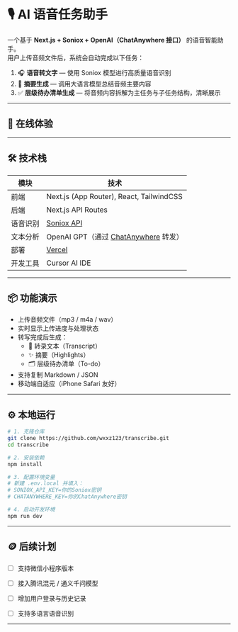 # 🎙️ AI 语音任务助手

一个基于 **Next.js + Soniox + OpenAI（ChatAnywhere 接口）** 的语音智能助手。  
用户上传音频文件后，系统会自动完成以下任务：

1. 🎧 **语音转文字** — 使用 Soniox 模型进行高质量语音识别  
2. 🧠 **摘要生成** — 调用大语言模型总结音频主要内容  
3. ✅ **层级待办清单生成** — 将音频内容拆解为主任务与子任务结构，清晰展示

---

## 🚀 在线体验


---

## 🛠️ 技术栈

| 模块 | 技术 |
|------|------|
| 前端 | Next.js (App Router), React, TailwindCSS |
| 后端 | Next.js API Routes |
| 语音识别 | [Soniox API](https://soniox.com) |
| 文本分析 | OpenAI GPT（通过 [ChatAnywhere](https://api.chatanywhere.tech) 转发） |
| 部署 | [Vercel](https://vercel.com) |
| 开发工具 | Cursor AI IDE |

---

## 📦 功能演示

- 上传音频文件（mp3 / m4a / wav）
- 实时显示上传进度与处理状态
- 转写完成后生成：
  - 📄 转录文本（Transcript）
  - ✨ 摘要（Highlights）
  - 🗂️ 层级待办清单（To-do）
- 支持复制 Markdown / JSON
- 移动端自适应（iPhone Safari 友好）

---

## ⚙️ 本地运行

```bash
# 1. 克隆仓库
git clone https://github.com/wxxz123/transcribe.git
cd transcribe

# 2. 安装依赖
npm install

# 3. 配置环境变量
# 新建 .env.local 并填入：
# SONIOX_API_KEY=你的Soniox密钥
# CHATANYWHERE_KEY=你的ChatAnywhere密钥

# 4. 启动开发环境
npm run dev

```
---


## 🪙 后续计划
 - [ ] 支持微信小程序版本

 - [ ] 接入腾讯混元 / 通义千问模型

 - [ ] 增加用户登录与历史记录

 - [ ] 支持多语言语音识别

---



